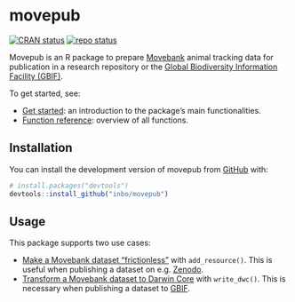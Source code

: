 
<!-- README.md is generated from README.Rmd. Please edit that file -->

# movepub

<!-- badges: start -->

[![CRAN
status](https://www.r-pkg.org/badges/version/movepub)](https://CRAN.R-project.org/package=movepub)
[![repo
status](https://www.repostatus.org/badges/latest/active.svg)](https://www.repostatus.org/#active)
<!-- badges: end -->

Movepub is an R package to prepare [Movebank](https://movebank.org)
animal tracking data for publication in a research repository or the
[Global Biodiversity Information Facility (GBIF)](https://gbif.org).

To get started, see:

-   [Get started](https://inbo.github.io/movepub/articles/movepub.html):
    an introduction to the package’s main functionalities.
-   [Function
    reference](https://inbo.github.io/movepub/reference/index.html):
    overview of all functions.

## Installation

You can install the development version of movepub from
[GitHub](https://github.com/) with:

``` r
# install.packages("devtools")
devtools::install_github("inbo/movepub")
```

## Usage

This package supports two use cases:

-   [Make a Movebank dataset
    “frictionless”](https://inbo.github.io/movepub/articles/movepub.html#frictionless)
    with `add_resource()`. This is useful when publishing a dataset on
    e.g. [Zenodo](https://zenodo.org).
-   [Transform a Movebank dataset to Darwin
    Core](https://inbo.github.io/movepub/articles/movepub.html#dwc) with
    `write_dwc()`. This is necessary when publishing a dataset to
    [GBIF](https://www.gbif.org).
